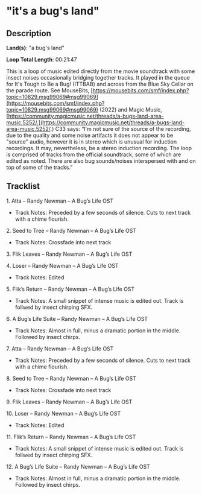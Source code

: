 # "it's a bug's land"

## Description

**Land(s)**: "a bug's land"

**Loop Total Length**: 00:21:47

This is a loop of music edited directly from the movie soundtrack with some insect noises occasionally bridging together tracks. It played in the queue for It's Tough to Be a Bug! (ITTBAB) and across from the Blue Sky Cellar on the parade route. See MouseBits, [https://mousebits.com/smf/index.php?topic=10829.msg99069#msg99069](https://mousebits.com/smf/index.php?topic=10829.msg99069#msg99069) (2022) and Magic Music, [https://community.magicmusic.net/threads/a-bugs-land-area-music.5252/.](https://community.magicmusic.net/threads/a-bugs-land-area-music.5252/.) C33 says: “I'm not sure of the source of the recording, due to the quality and some noise artifacts it does not appear to be "source" audio, however it is in stereo which is unusual for induction recordings. It may, nevertheless, be a stereo induction recording. The loop is comprised of tracks from the official soundtrack, some of which are edited as noted. There are also bug sounds/noises interspersed with and on top of some of the tracks.”

## Tracklist

1\. Atta – Randy Newman – A Bug’s Life OST

- Track Notes: Preceded by a few seconds of silence. Cuts to next track with a chime flourish.

2\. Seed to Tree – Randy Newman – A Bug’s Life OST

- Track Notes: Crossfade into next track

3\. Flik Leaves – Randy Newman – A Bug’s Life OST



4\. Loser – Randy Newman – A Bug’s Life OST

- Track Notes: Edited

5\. Flik’s Return – Randy Newman – A Bug’s Life OST

- Track Notes: A small snippet of intense music is edited out. Track is follwed by insect chirping SFX.

6\. A Bug’s Life Suite – Randy Newman – A Bug’s Life OST

- Track Notes: Almost in full, minus a dramatic portion in the middle. Followed by insect chirps.

7\. Atta – Randy Newman – A Bug’s Life OST

- Track Notes: Preceded by a few seconds of silence. Cuts to next track with a chime flourish.

8\. Seed to Tree – Randy Newman – A Bug’s Life OST

- Track Notes: Crossfade into next track

9\. Flik Leaves – Randy Newman – A Bug’s Life OST



10\. Loser – Randy Newman – A Bug’s Life OST

- Track Notes: Edited

11\. Flik’s Return – Randy Newman – A Bug’s Life OST

- Track Notes: A small snippet of intense music is edited out. Track is follwed by insect chirping SFX.

12\. A Bug’s Life Suite – Randy Newman – A Bug’s Life OST

- Track Notes: Almost in full, minus a dramatic portion in the middle. Followed by insect chirps.
